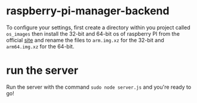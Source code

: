 # raspberry-pi-manager-backend
To configure your settings, first create a directory within you project called `os_images` then install the 32-bit and 64-bit os of raspberry PI from the official [site](https://www.raspberrypi.com/software/operating-systems/) and rename the files to `arm.img.xz` for the 32-bit and `arm64.img.xz` for the 64-bit.

# run the server
Run the server with the command `sudo node server.js`
and you're ready to go!